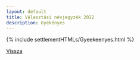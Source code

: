```yaml
---
layout: default
title: Választási névjegyzék 2022
description: Gyékényes
---
```


{% include settlementHTMLs/Gyeekeenyes.html %}

[Vissza](../)